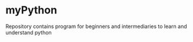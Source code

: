 # myPython
Repository contains program for beginners and intermediaries to learn and understand python
